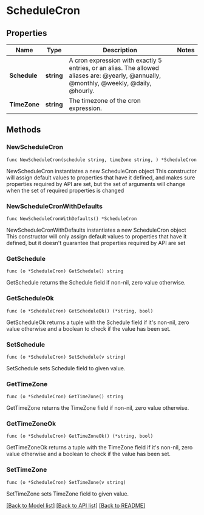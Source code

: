 # ScheduleCron

## Properties

Name | Type | Description | Notes
------------ | ------------- | ------------- | -------------
**Schedule** | **string** | A cron expression with exactly 5 entries, or an alias. The allowed aliases are: @yearly, @annually, @monthly, @weekly, @daily, @hourly. | 
**TimeZone** | **string** | The timezone of the cron expression. | 

## Methods

### NewScheduleCron

`func NewScheduleCron(schedule string, timeZone string, ) *ScheduleCron`

NewScheduleCron instantiates a new ScheduleCron object
This constructor will assign default values to properties that have it defined,
and makes sure properties required by API are set, but the set of arguments
will change when the set of required properties is changed

### NewScheduleCronWithDefaults

`func NewScheduleCronWithDefaults() *ScheduleCron`

NewScheduleCronWithDefaults instantiates a new ScheduleCron object
This constructor will only assign default values to properties that have it defined,
but it doesn't guarantee that properties required by API are set

### GetSchedule

`func (o *ScheduleCron) GetSchedule() string`

GetSchedule returns the Schedule field if non-nil, zero value otherwise.

### GetScheduleOk

`func (o *ScheduleCron) GetScheduleOk() (*string, bool)`

GetScheduleOk returns a tuple with the Schedule field if it's non-nil, zero value otherwise
and a boolean to check if the value has been set.

### SetSchedule

`func (o *ScheduleCron) SetSchedule(v string)`

SetSchedule sets Schedule field to given value.


### GetTimeZone

`func (o *ScheduleCron) GetTimeZone() string`

GetTimeZone returns the TimeZone field if non-nil, zero value otherwise.

### GetTimeZoneOk

`func (o *ScheduleCron) GetTimeZoneOk() (*string, bool)`

GetTimeZoneOk returns a tuple with the TimeZone field if it's non-nil, zero value otherwise
and a boolean to check if the value has been set.

### SetTimeZone

`func (o *ScheduleCron) SetTimeZone(v string)`

SetTimeZone sets TimeZone field to given value.



[[Back to Model list]](../README.md#documentation-for-models) [[Back to API list]](../README.md#documentation-for-api-endpoints) [[Back to README]](../README.md)


